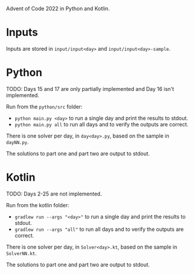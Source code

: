 Advent of Code 2022 in Python and Kotlin.

# Inputs

Inputs are stored in `input/input<day>` and `input/input<day>-sample`.

# Python

TODO: Days 15 and 17 are only partially implemented and Day 16 isn't implemented.

Run from the `python/src` folder:

- `python main.py <day>` to run a single day and print the results to stdout.
- `python main.py all` to run all days and to verify the outputs are correct.

There is one solver per day, in `day<day>.py`, based on the sample in `dayNN.py`.

The solutions to part one and part two are output to stdout.

# Kotlin

TODO: Days 2-25 are not implemented.

Run from the kotlin folder:

- `gradlew run --args "<day>"` to run a single day and print the results to stdout.
- `gradlew run --args "all"` to run all days and to verify the outputs are correct.

There is one solver per day, in `Solver<day>.kt`, based on the sample in `SolverNN.kt`.

The solutions to part one and part two are output to stdout.
